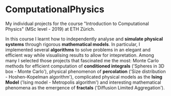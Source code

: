 # ComputationalPhysics
My individual projects for the course "Introduction to Computational Physics" (MSc level - 2019) at ETH Zürich.

In this course I learnt how to independently analyse and **simulate physical systems** through rigorous **mathematical models**. In particular, I implemented several **algorithms** to solve problems in an elegant and efficient way while visualising results to allow for intepretation. Among many I selected those projects that fascinated me the most: Monte Carlo methods for efficient computation of **conditioned integrals** ('Spheres in 3D box - Monte Carlo'), physical phenomenon of **percolation** ('Size distribution - Hoshen-Kopelman algorithm'), complicated physical models as the **Ising Model** ('Ising model - Metropolis algorithm') and interesting mathematical phenomena as the emergence of **fractals** ('Diffusion Limited Aggregation').
